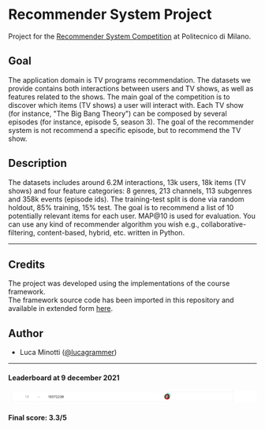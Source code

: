 # Recommender System Project

Project for the [Recommender System Competition](https://www.kaggle.com/c/recommender-system-2021-challenge-polimi/discussion) at Politecnico di Milano.  


## **Goal**

The application domain is TV programs recommendation. The datasets we provide contains both interactions between users and TV shows, as well as features related to the shows. The main goal of the competition is to discover which items (TV shows) a user will interact with.
Each TV show (for instance, "The Big Bang Theory") can be composed by several episodes (for instance, episode 5, season 3). The goal of the recommender system is not recommend a specific episode, but to recommend the TV show.

## **Description**

The datasets includes around 6.2M interactions, 13k users, 18k items (TV shows) and four feature categories: 8 genres, 213 channels, 113 subgenres and 358k events (episode ids).
The training-test split is done via random holdout, 85% training, 15% test.
The goal is to recommend a list of 10 potentially relevant items for each user. MAP@10 is used for evaluation. You can use any kind of recommender algorithm you wish e.g., collaborative-filtering, content-based, hybrid, etc. written in Python.

---

## Credits

The project was developed using the implementations of the course framework. <br>
The framework source code has been imported in this repository and available in extended form [here](https://github.com/MaurizioFD/RecSys_Course_AT_PoliMi).

## Author

- Luca Minotti ([@lucagrammer](https://github.com/lucagrammer))

---

#### Leaderboard at 9 december 2021
<img src="./leaderboard 9dic.jpg">

#### Final score: 3.3/5

